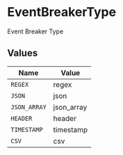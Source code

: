 # EventBreakerType

Event Breaker Type


## Values

| Name         | Value        |
| ------------ | ------------ |
| `REGEX`      | regex        |
| `JSON`       | json         |
| `JSON_ARRAY` | json_array   |
| `HEADER`     | header       |
| `TIMESTAMP`  | timestamp    |
| `CSV`        | csv          |